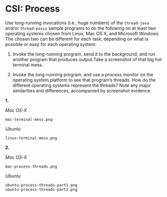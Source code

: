 CSI: Process
=======

Use long-running invocations (i.e., huge numbers) of the `thread-java` and/or `thread-posix` sample programs to do the following on at least two operating systems chosen from Linux, Mac OS X, and Microsoft Windows. The chosen two can be different for each task, depending on what is possible or easy for each operating system:

1. Invoke the long-running program, send it to the background, and run another program that produces output.Take a screenshot of that big hot terminal mess.

2. Invoke the long-running program, and use a process monitor on the operating system platform to see that program’s threads. How do the different operating systems represent the threads? Note any major similarities and differences, accompanied by screenshot evidence.

**1.**

*Mac OS-X*

    mac-terminal-mess.png

*Ubuntu*

    linux-terminal-mess.png

**2.**   

*Mac OS-X*

    mac-process-threads.png


*Ubuntu*

    ubuntu-process-threads-part1.png
    ubuntu-process-threads-part2.png


